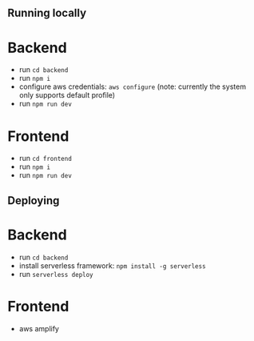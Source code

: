## Running locally

# Backend

- run `cd backend`
- run `npm i`
- configure aws credentials: `aws configure` (note: currently the system only supports default profile)
- run `npm run dev`

# Frontend

- run `cd frontend`
- run `npm i`
- run `npm run dev`

## Deploying

# Backend

- run `cd backend`
- install serverless framework: `npm install -g serverless`
- run `serverless deploy`

# Frontend

- aws amplify
